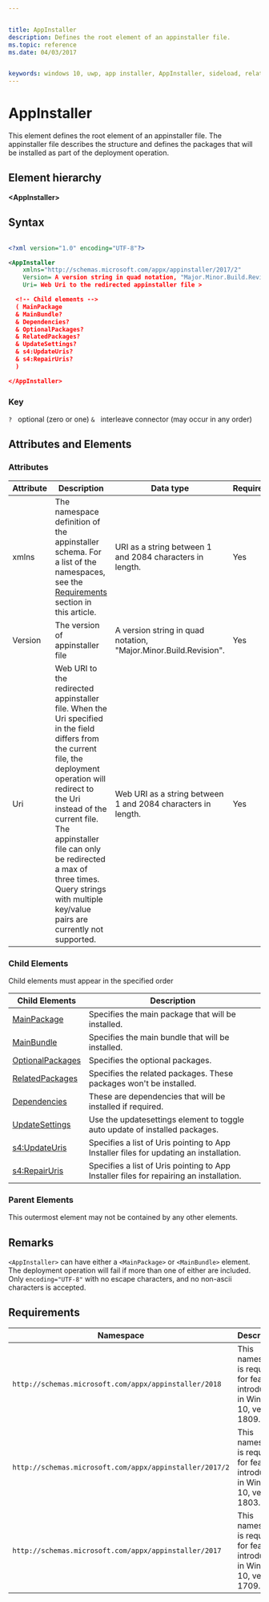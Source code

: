 ```yaml
---


title: AppInstaller
description: Defines the root element of an appinstaller file.
ms.topic: reference
ms.date: 04/03/2017


keywords: windows 10, uwp, app installer, AppInstaller, sideload, related set, optional packages
---
```


# AppInstaller

This element defines the root element of an appinstaller file. The appinstaller file describes the structure and defines the packages that will be installed as part of the deployment operation. 

## Element hierarchy

<b>&lt;AppInstaller&gt;</b>

## Syntax
``` xml

<?xml version="1.0" encoding="UTF-8"?>

<AppInstaller 
    xmlns="http://schemas.microsoft.com/appx/appinstaller/2017/2"
    Version= A version string in quad notation, "Major.Minor.Build.Revision".
    Uri= Web Uri to the redirected appinstaller file >

  <!-- Child elements -->
  ( MainPackage
  & MainBundle?
  & Dependencies?
  & OptionalPackages?
  & RelatedPackages?
  & UpdateSettings?
  & s4:UpdateUris?
  & s4:RepairUris?
  )

</AppInstaller>
```

### Key

`?`   optional (zero or one)
`&`   interleave connector (may occur in any order)

## Attributes and Elements

### Attributes

| Attribute | Description | Data type | Required |
|-----------|-------------|-----------|----------|
| xmlns | The namespace definition of the appinstaller schema. For a list of the namespaces, see the [Requirements](#requirements) section in this article. | URI as a string between 1 and 2084 characters in length. |  Yes |
| Version | The version of appinstaller file |   A version string in quad notation, "Major.Minor.Build.Revision". | Yes |
| Uri | Web URI to the redirected appinstaller file. When the Uri specified in the field differs from the current file, the deployment operation will redirect to the Uri instead of the current file. The appinstaller file can only be redirected a max of three times. Query strings with multiple key/value pairs are currently not supported. | Web URI as a string between 1 and 2084 characters in length.| Yes |


### Child Elements

Child elements must appear in the specified order

| Child Elements | Description |
|----------------|-------------|
| [MainPackage](element-main-package.md) | Specifies the main package that will be installed. |
| [MainBundle](element-main-bundle.md) | Specifies the main bundle that will be installed. |
| [OptionalPackages](element-optional-packages.md) | Specifies the optional packages. |
| [RelatedPackages](element-related-packages.md) | Specifies the related packages. These packages won't be installed. |
| [Dependencies](element-dependencies.md) | These are dependencies that will be installed if required. |
| [UpdateSettings](element-update-settings.md) | Use the updatesettings element to toggle auto update of installed packages. |
| [s4:UpdateUris](element-s4-updateuris.md) | Specifies a list of Uris pointing to App Installer files for updating an installation. |
| [s4:RepairUris](element-s4-repairuris.md) | Specifies a list of Uris pointing to App Installer files for repairing an installation. |

### Parent Elements

This outermost element may not be contained by any other elements.

## Remarks

`<AppInstaller>` can have either a `<MainPackage>` or `<MainBundle>` element. The deployment operation will fail if more than one of either are included.
Only `encoding="UTF-8"` with no escape characters, and no non-ascii characters is accepted.

## Requirements

| Namespace | Description |
|----------------|-------------|
| `http://schemas.microsoft.com/appx/appinstaller/2018` | This namespace is required for features introduced in Windows 10, version 1809. |
| `http://schemas.microsoft.com/appx/appinstaller/2017/2` | This namespace is required for features introduced in Windows 10, version 1803. |
| `http://schemas.microsoft.com/appx/appinstaller/2017` | This namespace is required for features introduced in Windows 10, version 1709. |
